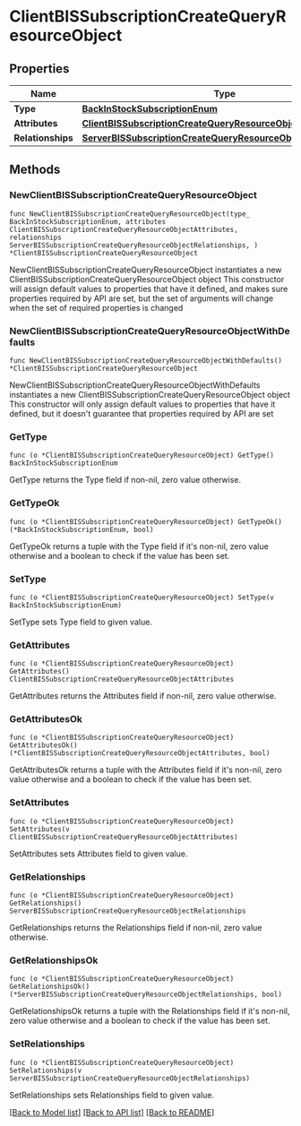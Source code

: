 # ClientBISSubscriptionCreateQueryResourceObject

## Properties

Name | Type | Description | Notes
------------ | ------------- | ------------- | -------------
**Type** | [**BackInStockSubscriptionEnum**](BackInStockSubscriptionEnum.md) |  | 
**Attributes** | [**ClientBISSubscriptionCreateQueryResourceObjectAttributes**](ClientBISSubscriptionCreateQueryResourceObjectAttributes.md) |  | 
**Relationships** | [**ServerBISSubscriptionCreateQueryResourceObjectRelationships**](ServerBISSubscriptionCreateQueryResourceObjectRelationships.md) |  | 

## Methods

### NewClientBISSubscriptionCreateQueryResourceObject

`func NewClientBISSubscriptionCreateQueryResourceObject(type_ BackInStockSubscriptionEnum, attributes ClientBISSubscriptionCreateQueryResourceObjectAttributes, relationships ServerBISSubscriptionCreateQueryResourceObjectRelationships, ) *ClientBISSubscriptionCreateQueryResourceObject`

NewClientBISSubscriptionCreateQueryResourceObject instantiates a new ClientBISSubscriptionCreateQueryResourceObject object
This constructor will assign default values to properties that have it defined,
and makes sure properties required by API are set, but the set of arguments
will change when the set of required properties is changed

### NewClientBISSubscriptionCreateQueryResourceObjectWithDefaults

`func NewClientBISSubscriptionCreateQueryResourceObjectWithDefaults() *ClientBISSubscriptionCreateQueryResourceObject`

NewClientBISSubscriptionCreateQueryResourceObjectWithDefaults instantiates a new ClientBISSubscriptionCreateQueryResourceObject object
This constructor will only assign default values to properties that have it defined,
but it doesn't guarantee that properties required by API are set

### GetType

`func (o *ClientBISSubscriptionCreateQueryResourceObject) GetType() BackInStockSubscriptionEnum`

GetType returns the Type field if non-nil, zero value otherwise.

### GetTypeOk

`func (o *ClientBISSubscriptionCreateQueryResourceObject) GetTypeOk() (*BackInStockSubscriptionEnum, bool)`

GetTypeOk returns a tuple with the Type field if it's non-nil, zero value otherwise
and a boolean to check if the value has been set.

### SetType

`func (o *ClientBISSubscriptionCreateQueryResourceObject) SetType(v BackInStockSubscriptionEnum)`

SetType sets Type field to given value.


### GetAttributes

`func (o *ClientBISSubscriptionCreateQueryResourceObject) GetAttributes() ClientBISSubscriptionCreateQueryResourceObjectAttributes`

GetAttributes returns the Attributes field if non-nil, zero value otherwise.

### GetAttributesOk

`func (o *ClientBISSubscriptionCreateQueryResourceObject) GetAttributesOk() (*ClientBISSubscriptionCreateQueryResourceObjectAttributes, bool)`

GetAttributesOk returns a tuple with the Attributes field if it's non-nil, zero value otherwise
and a boolean to check if the value has been set.

### SetAttributes

`func (o *ClientBISSubscriptionCreateQueryResourceObject) SetAttributes(v ClientBISSubscriptionCreateQueryResourceObjectAttributes)`

SetAttributes sets Attributes field to given value.


### GetRelationships

`func (o *ClientBISSubscriptionCreateQueryResourceObject) GetRelationships() ServerBISSubscriptionCreateQueryResourceObjectRelationships`

GetRelationships returns the Relationships field if non-nil, zero value otherwise.

### GetRelationshipsOk

`func (o *ClientBISSubscriptionCreateQueryResourceObject) GetRelationshipsOk() (*ServerBISSubscriptionCreateQueryResourceObjectRelationships, bool)`

GetRelationshipsOk returns a tuple with the Relationships field if it's non-nil, zero value otherwise
and a boolean to check if the value has been set.

### SetRelationships

`func (o *ClientBISSubscriptionCreateQueryResourceObject) SetRelationships(v ServerBISSubscriptionCreateQueryResourceObjectRelationships)`

SetRelationships sets Relationships field to given value.



[[Back to Model list]](../README.md#documentation-for-models) [[Back to API list]](../README.md#documentation-for-api-endpoints) [[Back to README]](../README.md)


